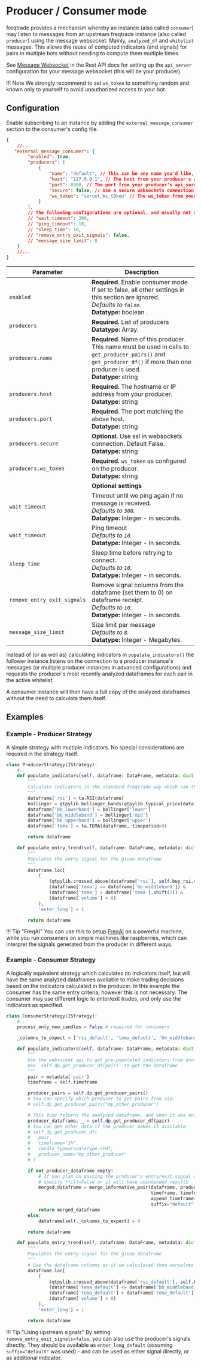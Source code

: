 # Producer / Consumer mode

freqtrade provides a mechanism whereby an instance (also called `consumer`) may listen to messages from an upstream freqtrade instance (also called `producer`) using the message websocket. Mainly, `analyzed_df` and `whitelist` messages. This allows the reuse of computed indicators (and signals) for pairs in multiple bots without needing to compute them multiple times.

See [Message Websocket](rest-api.md#message-websocket) in the Rest API docs for setting up the `api_server` configuration for your message websocket (this will be your producer).

!!! Note
    We strongly recommend to set `ws_token` to something random and known only to yourself to avoid unauthorized access to your bot.

## Configuration

Enable subscribing to an instance by adding the `external_message_consumer` section to the consumer's config file.

```json
{
    //...
   "external_message_consumer": {
        "enabled": true,
        "producers": [
            {
                "name": "default", // This can be any name you'd like, default is "default"
                "host": "127.0.0.1", // The host from your producer's api_server config
                "port": 8080, // The port from your producer's api_server config
                "secure": false, // Use a secure websockets connection, default false
                "ws_token": "sercet_Ws_t0ken" // The ws_token from your producer's api_server config
            }
        ],
        // The following configurations are optional, and usually not required
        // "wait_timeout": 300,
        // "ping_timeout": 10,
        // "sleep_time": 10,
        // "remove_entry_exit_signals": false,
        // "message_size_limit": 8
    }
    //...
}
```

|  Parameter | Description |
|------------|-------------|
| `enabled` | **Required.** Enable consumer mode. If set to false, all other settings in this section are ignored.<br>*Defaults to `false`.*<br> **Datatype:** boolean .
| `producers` | **Required.** List of producers <br> **Datatype:** Array.
| `producers.name` | **Required.** Name of this producer. This name must be used in calls to `get_producer_pairs()` and `get_producer_df()` if more than one producer is used.<br> **Datatype:** string
| `producers.host` | **Required.** The hostname or IP address from your producer.<br> **Datatype:** string
| `producers.port` | **Required.** The port matching the above host.<br> **Datatype:** string
| `producers.secure` | **Optional.**  Use ssl in websockets connection. Default False.<br> **Datatype:** string
| `producers.ws_token` | **Required.**  `ws_token` as configured on the producer.<br> **Datatype:** string
| | **Optional settings**
| `wait_timeout` | Timeout until we ping again if no message is received. <br>*Defaults to `300`.*<br> **Datatype:** Integer - in seconds.
| `wait_timeout` | Ping timeout <br>*Defaults to `10`.*<br> **Datatype:** Integer - in seconds.
| `sleep_time` | Sleep time before retrying to connect.<br>*Defaults to `10`.*<br> **Datatype:** Integer - in seconds.
| `remove_entry_exit_signals` | Remove signal columns from the dataframe (set them to 0) on dataframe receipt.<br>*Defaults to `10`.*<br> **Datatype:** Integer - in seconds.
| `message_size_limit` | Size limit per message<br>*Defaults to `8`.*<br> **Datatype:** Integer - Megabytes.

Instead of (or as well as) calculating indicators in `populate_indicators()` the follower instance listens on the connection to a producer instance's messages (or multiple producer instances in advanced configurations) and requests the producer's most recently analyzed dataframes for each pair in the active whitelist.

A consumer instance will then have a full copy of the analyzed dataframes without the need to calculate them itself.

## Examples

### Example - Producer Strategy

A simple strategy with multiple indicators. No special considerations are required in the strategy itself.

```py
class ProducerStrategy(IStrategy):
    #...
    def populate_indicators(self, dataframe: DataFrame, metadata: dict) -> DataFrame:
        """
        Calculate indicators in the standard freqtrade way which can then be broadcast to other instances
        """
        dataframe['rsi'] = ta.RSI(dataframe)
        bollinger = qtpylib.bollinger_bands(qtpylib.typical_price(dataframe), window=20, stds=2)
        dataframe['bb_lowerband'] = bollinger['lower']
        dataframe['bb_middleband'] = bollinger['mid']
        dataframe['bb_upperband'] = bollinger['upper']
        dataframe['tema'] = ta.TEMA(dataframe, timeperiod=9)

        return dataframe

    def populate_entry_trend(self, dataframe: DataFrame, metadata: dict) -> DataFrame:
        """
        Populates the entry signal for the given dataframe
        """
        dataframe.loc[
            (
                (qtpylib.crossed_above(dataframe['rsi'], self.buy_rsi.value)) &
                (dataframe['tema'] <= dataframe['bb_middleband']) &
                (dataframe['tema'] > dataframe['tema'].shift(1)) &
                (dataframe['volume'] > 0)
            ),
            'enter_long'] = 1

        return dataframe
```

!!! Tip "FreqAI"
    You can use this to setup [FreqAI](freqai.md) on a powerful machine, while you run consumers on simple machines like raspberries, which can interpret the signals generated from the producer in different ways.


### Example - Consumer Strategy

A logically equivalent strategy which calculates no indicators itself, but will have the same analyzed dataframes available to make trading decisions based on the indicators calculated in the producer. In this example the consumer has the same entry criteria, however this is not necessary. The consumer may use different logic to enter/exit trades, and only use the indicators as specified.

```py
class ConsumerStrategy(IStrategy):
    #...
    process_only_new_candles = False # required for consumers

    _columns_to_expect = ['rsi_default', 'tema_default', 'bb_middleband_default']

    def populate_indicators(self, dataframe: DataFrame, metadata: dict) -> DataFrame:
        """
        Use the websocket api to get pre-populated indicators from another freqtrade instance.
        Use `self.dp.get_producer_df(pair)` to get the dataframe
        """
        pair = metadata['pair']
        timeframe = self.timeframe

        producer_pairs = self.dp.get_producer_pairs()
        # You can specify which producer to get pairs from via:
        # self.dp.get_producer_pairs("my_other_producer")

        # This func returns the analyzed dataframe, and when it was analyzed
        producer_dataframe, _ = self.dp.get_producer_df(pair)
        # You can get other data if the producer makes it available:
        # self.dp.get_producer_df(
        #   pair,
        #   timeframe="1h",
        #   candle_type=CandleType.SPOT,
        #   producer_name="my_other_producer"
        # )

        if not producer_dataframe.empty:
            # If you plan on passing the producer's entry/exit signal directly,
            # specify ffill=False or it will have unintended results
            merged_dataframe = merge_informative_pair(dataframe, producer_dataframe,
                                                      timeframe, timeframe,
                                                      append_timeframe=False,
                                                      suffix="default")
            return merged_dataframe
        else:
            dataframe[self._columns_to_expect] = 0

        return dataframe

    def populate_entry_trend(self, dataframe: DataFrame, metadata: dict) -> DataFrame:
        """
        Populates the entry signal for the given dataframe
        """
        # Use the dataframe columns as if we calculated them ourselves
        dataframe.loc[
            (
                (qtpylib.crossed_above(dataframe['rsi_default'], self.buy_rsi.value)) &
                (dataframe['tema_default'] <= dataframe['bb_middleband_default']) &
                (dataframe['tema_default'] > dataframe['tema_default'].shift(1)) &
                (dataframe['volume'] > 0)
            ),
            'enter_long'] = 1

        return dataframe
```

!!! Tip "Using upstream signals"
    By setting `remove_entry_exit_signals=false`, you can also use the producer's signals directly. They should be available as `enter_long_default` (assuming `suffix="default"` was used) - and can be used as either signal directly, or as additional indicator.
